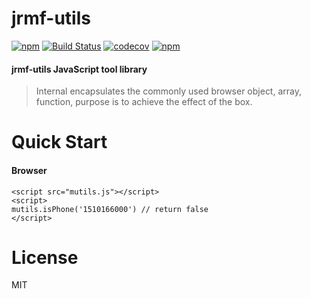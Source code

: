 # jrmf-utils

[![npm](https://img.shields.io/npm/v/jrmf-utils.svg)](https://www.npmjs.com/package/jrmf-utils)
[![Build Status](https://travis-ci.org/listingzhao/jrmf-utils.svg?branch=master)](https://travis-ci.org/listingzhao/jrmf-utils)
[![codecov](https://codecov.io/gh/listingzhao/jrmf-utils/branch/master/graph/badge.svg)](https://codecov.io/gh/listingzhao/jrmf-utils)
[![npm](https://img.shields.io/npm/l/jrmf-utils.svg)]()

#### jrmf-utils JavaScript tool library
> Internal encapsulates the commonly used browser object, array, function, purpose is to achieve the effect of the box.

# Quick Start
#### Browser
```
<script src="mutils.js"></script>
<script>
mutils.isPhone('1510166000') // return false
</script>
```

# License
MIT
